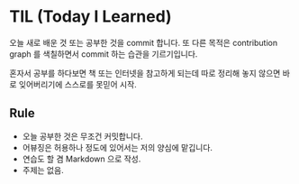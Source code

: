 # TIL (Today I Learned)

오늘 새로 배운 것 또는 공부한 것을 commit 합니다.
또 다른 목적은 contribution graph 를 색칠하면서 commit 하는 습관을 기르기입니다.

혼자서 공부를 하다보면 책 또는 인터넷을 참고하게 되는데 따로 정리해 놓지 않으면 바로 잊어버리기에 스스로를 못믿어 시작.




## Rule

* 오늘 공부한 것은 무조건 커밋합니다.
* 어뷰징은 허용하나 정도에 있어서는 저의 양심에 맡깁니다.
* 연습도 할 겸 Markdown 으로 작성.
* 주제는 없음.

